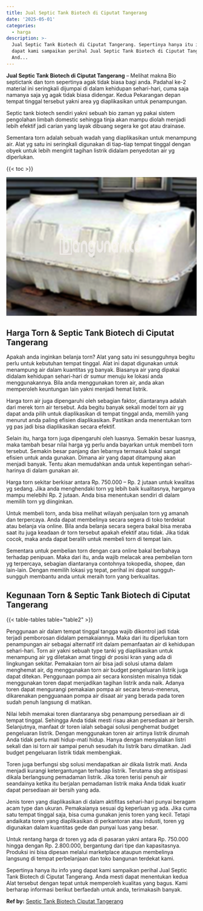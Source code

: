 ```yaml
---
title: Jual Septic Tank Biotech di Ciputat Tangerang
date: '2025-05-01'
categories:
  - harga
description: >-
  Jual Septic Tank Biotech di Ciputat Tangerang. Sepertinya hanya itu info yang
  dapat kami sampaikan perihal Jual Septic Tank Biotech di Ciputat Tangerang.
  And...
---
```


**Jual Septic Tank Biotech di Ciputat Tangerang** – Melihat makna Bio septictank dan torn sepertinya agak tidak biasa bagi anda. Padahal ke-2 material ini seringkali dijumpai di dalam kehidupan sehari-hari, cuma saja namanya saja yg agak tidak biasa didengar. Kedua Pekarangan depan tempat tinggal tersebut yakni area yg diaplikasikan untuk penampungan.

Septic tank biotech sendiri yakni sebuah bio zaman yg pakai sistem pengolahan limbah domestic sehingga tinja akan mampu diolah menjadi lebih efektif jadi carian yang layak dibuang segera ke got atau drainase.

Sementara torn adalah sebuah wadah yang diaplikasikan untuk menampung air. Alat yg satu ini seringkali digunakan di tiap-tiap tempat tinggal dengan obyek untuk lebih mengirit tagihan listrik didalam penyedotan air yg diperlukan.

{{< toc >}}

![Jual Septic Tank Biotech di Ciputat Tangerang](/images/jual-bio-septictank-46.png)

## Harga Torn & Septic Tank Biotech di Ciputat Tangerang

Apakah anda inginkan belanja torn? Alat yang satu ini sesungguhnya begitu perlu untuk kebutuhan tempat tinggal. Alat ini dapat digunakan untuk menampung air dalam kuantitas yg banyak. Biasanya air yang dipakai didalam kehidupan sehari-hari dr sumur menuju ke lokasi anda menggunakannya. Bila anda menggunakan toren air, anda akan memperoleh keuntungan lain yakni menjadi hemat listrik.

Harga torn air juga dipengaruhi oleh sebagian faktor, diantaranya adalah dari merek torn air tersebut. Ada begitu banyak sekali model torn air yg dapat anda pilih untuk diaplikasikan di tempat tinggal anda, memilih yang menurut anda paling efisien diaplikasikan. Pastikan anda menentukan torn yg pas jadi bisa diaplikasikan secara efektif.

Selain itu, harga torn juga dipengaruhi oleh luasnya. Semakin besar luasnya, maka tambah besar nilai harga yg perlu anda bayarkan untuk membeli torn tersebut. Semakin besar panjang dan lebarnya termasuk bakal sangat efisien untuk anda gunakan. Dimana air yang dapat ditampung akan menjadi banyak. Tentu akan memudahkan anda untuk kepentingan sehari-harinya di dalam gunakan air.

Harga torn sekitar berkisar antara Rp. 750.000 – Rp. 2 jutaan untuk kwalitas yg sedang. Jika anda menghendaki torn yg lebih baik kualitasnya, harganya mampu melebihi Rp. 2 jutaan. Anda bisa menentukan sendiri di dalam memilih torn yg diinginkan.

Untuk membeli torn, anda bisa melihat wilayah penjualan torn yg amanah dan terpercaya. Anda dapat membelinya secara segera di toko terdekat atau belanja via online. Bila anda belanja secara segera bakal bisa meraba saat itu juga keadaan dr torn tersebut apakah efektif atau tidak. Jika tidak cocok, maka anda dapat beralih untuk membeli torn di tempat lain.

Sementara untuk pembelian torn dengan cara online bakal berbahaya terhadap penipuan. Maka dari itu, anda wajib melacak area pembelian torn yg terpercaya, sebagian diantaranya contohnya tokopedia, shopee, dan lain-lain. Dengan memilih lokasi yg tepat, perihal ini dapat sungguh-sungguh membantu anda untuk meraih torn yang berkualitas.

## Kegunaan Torn & Septic Tank Biotech di Ciputat Tangerang

{{< table-tables table="table2" >}}

Penggunaan air dalam tempat tinggal tangga wajib dikontrol jadi tidak terjadi pemborosan didalam pemakaiannya. Maka dari itu diperlukan torn penampungan air sebagai alternatif irit dalam pemanfaatan air di kehidupan sehari-hari. Torn air yakni sebuah type tanki yg diaplikasikan untuk menampung air yg diletakan amat tinggi dr posisi kran yang ada di lingkungan sekitar. Pemakaian torn air bisa jadi solusi utama dalam menghemat air, dg menggunakan torn air budget pengeluaran listrik juga dapat ditekan. Penggunaan pompa air secara konsisten misalnya tidak menggunakan toren dapat menjadikan tagihan listrik anda naik. Adanya toren dapat mengurangi pemakaian pompa air secara terus-menerus, dikarenakan pengguanaan pompa air disaat air yang berada pada toren sudah penuh langsung di matikan.

Nilai lebih memakai toren diantaranya sbg penampung persediaan air di tempat tinggal. Sehingga Anda tidak mesti risau akan persediaan air bersih. Selanjutnya, manfaat dr toren ialah sebagai solusi penghemat budget pengeluaran listrik. Dengan menggunakan toren air artinya listrik dirumah Anda tidak perlu mati hidup-mati hidup. Hanya dengan menyalakan listri sekali dan isi torn air sampai penuh sesudah itu listrik baru dimatikan. Jadi budget pengeluaran listrik tidak membengkak.

Toren juga berfungsi sbg solusi mendapatkan air dikala listrik mati. Anda menjadi kurangi ketergantungan terhadap listrik. Terutama sbg antisipasi dikala berlangsung pemadaman listrik. Jika toren terisi penuh air seandainya ketika itu berjalan pemadaman listrik maka Anda tidak kuatir dapat persediaan air bersih yang ada.

Jenis toren yang diaplikasikan di dalam aktifitas sehari-hari punyai beragam acam type dan ukuran. Pemakaianya sesuai dg keperluan yg ada. Jika cuma satu tempat tinggal saja, bisa cuma gunakan jenis toren yang kecil. Tetapi andaikata toren yang diaplikasikan di perkantoran atau industi, toren yg digunakan dalam kuantitas gede dan punyai luas yang besar.

Untuk rentang harga dr toren yg ada di pasaran yakni antara Rp. 750.000 hingga dengan Rp. 2.800.000, bergantung dari tipe dan kapasitasnya. Produksi ini bisa dipesan melalui marketplace ataupun membelinya langsung di tempat perbelanjaan dan toko bangunan terdekat kami.

Sepertinya hanya itu info yang dapat kami sampaikan perihal Jual Septic Tank Biotech di Ciputat Tangerang. Anda mesti dapat menentukan kedua Alat tersebut dengan tepat untuk memperoleh kualitas yang bagus. Kami berharap informasi berikut berfaedah untuk anda, terimakasih banyak.

**Ref by:** [Septic Tank Biotech Ciputat Tangerang](https://id.wikipedia.org/wiki/Septic)
